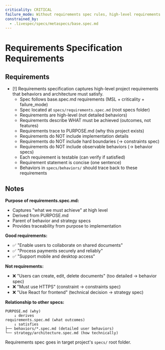 ```yaml
---
criticality: CRITICAL
failure_mode: Without requirements spec rules, high-level requirements become detailed behaviors or mix with constraints
constrained_by:
  - .livespec/specs/metaspecs/base.spec.md
---
```


# Requirements Specification Requirements

## Requirements
- [!] Requirements specification captures high-level project requirements that behaviors and architecture must satisfy.
  - Spec follows base.spec.md requirements (MSL + criticality + failure_mode)
  - Spec located at `specs/requirements.spec.md` (root specs folder)
  - Requirements are high-level (not detailed behaviors)
  - Requirements describe WHAT must be achieved (outcomes, not features)
  - Requirements trace to PURPOSE.md (why this project exists)
  - Requirements do NOT include implementation details
  - Requirements do NOT include hard boundaries (→ constraints spec)
  - Requirements do NOT include observable behaviors (→ behavior specs)
  - Each requirement is testable (can verify if satisfied)
  - Requirement statement is concise (one sentence)
  - Behaviors in `specs/behaviors/` should trace back to these requirements

## Notes

**Purpose of requirements.spec.md:**
- Captures "what we must achieve" at high level
- Derived from PURPOSE.md
- Parent of behavior and strategy specs
- Provides traceability from purpose to implementation

**Good requirements:**
- ✅ "Enable users to collaborate on shared documents"
- ✅ "Process payments securely and reliably"
- ✅ "Support mobile and desktop access"

**Not requirements:**
- ❌ "Users can create, edit, delete documents" (too detailed → behavior spec)
- ❌ "Must use HTTPS" (constraint → constraints spec)
- ❌ "Use React for frontend" (technical decision → strategy spec)

**Relationship to other specs:**
```
PURPOSE.md (why)
    ↓ derives
requirements.spec.md (what outcomes)
    ↓ satisfies
├── behaviors/*.spec.md (detailed user behaviors)
└── strategy/architecture.spec.md (how technically)
```

Requirements spec goes in target project's `specs/` root folder.
